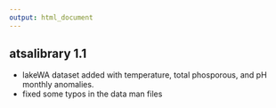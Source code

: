 ```yaml
---
output: html_document
---
```


atsalibrary 1.1
------------------------------------
* lakeWA dataset added with temperature, total phosporous, and pH monthly anomalies.
* fixed some typos in the data man files